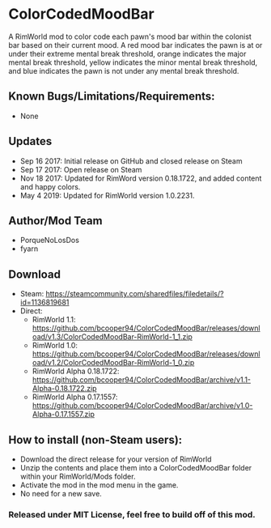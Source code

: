 # ColorCodedMoodBar
A RimWorld mod to color code each pawn's mood bar within the colonist bar based on their current mood.
A red mood bar indicates the pawn is at or under their extreme mental break threshold, orange indicates the major mental break threshold, yellow indicates the minor mental break threshold, and blue indicates the pawn is not under any mental break threshold.

## Known Bugs/Limitations/Requirements:
- None

## Updates
- Sep 16 2017: Initial release on GitHub and closed release on Steam
- Sep 17 2017: Open release on Steam
- Nov 18 2017: Updated for RimWord version 0.18.1722, and added content and happy colors.
- May 4 2019: Updated for RimWorld version 1.0.2231.

## Author/Mod Team
- PorqueNoLosDos
- fyarn

## Download
- Steam: https://steamcommunity.com/sharedfiles/filedetails/?id=1136819681
- Direct:
   - RimWorld 1.1: https://github.com/bcooper94/ColorCodedMoodBar/releases/download/v1.3/ColorCodedMoodBar-RimWorld-1_1.zip
   - RimWorld 1.0: https://github.com/bcooper94/ColorCodedMoodBar/releases/download/v1.2/ColorCodedMoodBar-RimWorld-1_0.zip
   - RimWorld Alpha 0.18.1722: https://github.com/bcooper94/ColorCodedMoodBar/archive/v1.1-Alpha-0.18.1722.zip
   - RimWorld Alpha 0.17.1557: https://github.com/bcooper94/ColorCodedMoodBar/archive/v1.0-Alpha-0.17.1557.zip

## How to install (non-Steam users):
- Download the direct release for your version of RimWorld
- Unzip the contents and place them into a ColorCodedMoodBar folder within your RimWorld/Mods folder.
- Activate the mod in the mod menu in the game.
- No need for a new save.

### Released under MIT License, feel free to build off of this mod.
